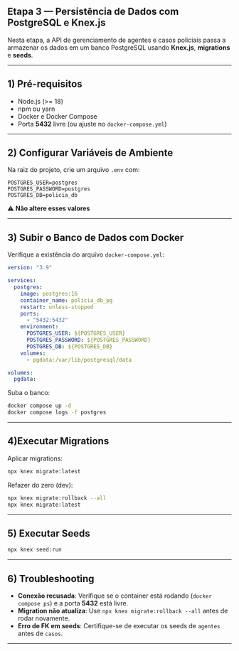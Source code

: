 ## Etapa 3 — Persistência de Dados com PostgreSQL e Knex.js

Nesta etapa, a API de gerenciamento de agentes e casos policiais passa a armazenar os dados em um banco PostgreSQL usando **Knex.js**, **migrations** e **seeds**.

---

## 1) Pré-requisitos

- Node.js (>= 18)
- npm ou yarn
- Docker e Docker Compose
- Porta **5432** livre (ou ajuste no `docker-compose.yml`)

---

## 2) Configurar Variáveis de Ambiente

Na raiz do projeto, crie um arquivo `.env` com:

```env
POSTGRES_USER=postgres
POSTGRES_PASSWORD=postgres
POSTGRES_DB=policia_db
````

⚠️ **Não altere esses valores**

---

## 3) Subir o Banco de Dados com Docker

Verifique a existência do arquivo `docker-compose.yml`:

```yaml
version: "3.9"

services:
  postgres:
    image: postgres:16
    container_name: policia_db_pg
    restart: unless-stopped
    ports:
      - "5432:5432"
    environment:
      POSTGRES_USER: ${POSTGRES_USER}
      POSTGRES_PASSWORD: ${POSTGRES_PASSWORD}
      POSTGRES_DB: ${POSTGRES_DB}
    volumes:
      - pgdata:/var/lib/postgresql/data

volumes:
  pgdata:
```

Suba o banco:

```bash
docker compose up -d
docker compose logs -f postgres
```
---

## 4)Executar Migrations


Aplicar migrations:

```bash
npx knex migrate:latest
```

Refazer do zero (dev):

```bash
npx knex migrate:rollback --all
npx knex migrate:latest
```

---

## 5) Executar Seeds


```bash
npx knex seed:run
```

---

## 6) Troubleshooting

* **Conexão recusada**:
  Verifique se o container está rodando (`docker compose ps`) e a porta **5432** está livre.
* **Migration não atualiza**:
  Use `npx knex migrate:rollback --all` antes de rodar novamente.
* **Erro de FK em seeds**:
  Certifique-se de executar os seeds de `agentes` antes de `casos`.

---

